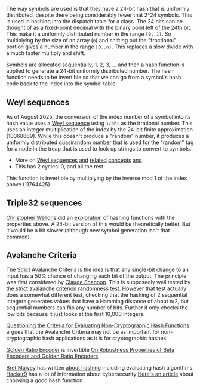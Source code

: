 The way symbols are used is that they have a 24-bit hash that is uniformly distributed, despite there being considerably fewer that 2^24 symbols. This is used in hashing into the dispatch table for a class. The 24 bits can be thought of as a fixed-point decimal with the binary point left of the 24th bit. This make it a uniformly distributed number in the range `[0..1)`. So multiplying by the size of an array (`n`) and shifting out the "fractional" portion gives a number in the range `[0..n)`. This replaces a slow divide with a much faster multiply and shift.

Symbols are allocated sequentially, 1, 2, 3, ... and then a hash function is applied to generate a 24-bit uniformly distributed number. The hash function needs to be invertible so that we can go from a symbol's hash code back to the index into the symbol table.

## Weyl sequences
As of August 2025, the conversion of the index number of a symbol into its hash value uses a [Weyl sequence](https://marc-b-reynolds.github.io/math/2016/02/24/weyl.html) using `1/phi` as the irrational number. This uses an integer multiplication of the index by the 24-bit finite approximation (10368889). While this doesn't produce a "random" number, it produces a uniformly distributed quasirandom number that is used for the "random" tag for a node in the treap that is used to look up strings to convert to symbols.
- More on [Weyl sequences](https://en.wikipedia.org/wiki/Weyl_sequence) [and](https://en.wikipedia.org/wiki/Equidistributed_sequence#Discrepancy) [related](https://en.wikipedia.org/wiki/Pseudorandomness) [concepts](https://en.wikipedia.org/wiki/Equidistribution_theorem) [and](https://ieeexplore.ieee.org/document/4036247)
- This has 2 cycles: 0, and all the rest

This function is invertible by multiplying by the inverse mod 1 of the index above (11764425).
## Triple32 sequences
[Christopher Wellons](https://nullprogram.com/blog/2018/07/31/) did an [exploration](https://github.com/skeeto/hash-prospector) of hashing functions with the properties above. A 24-bit version of this would be theoretically better. But it would be a bit slower (although new symbol generation isn't that common).

## Avalanche Criteria
The [Strict Avalanche Criteria](https://en.wikipedia.org/wiki/Avalanche_effect) is the idea is that any single-bit change to an input has a 50% chance of changing each bit of the output. The principle was first considered by [Claude Shannon](https://en.wikipedia.org/wiki/Claude_Shannon). This is supposedly well tested by [the strict avalanche criterion randomness test](https://doi.org/10.1016/j.matcom.2004.09.001).  However that test actually does a somewhat different test, checking that the hashing of 2 sequential integers generates values that have a Hamming distance of about n/2, but sequential numbers can flip any number of bits. Further it only checks the low bits because it just looks at the first 10,000 integers.

[Questioning the Criteria for Evaluating Non-Cryptographic Hash Functions ](https://cacm.acm.org/practice/questioning-the-criteria-for-evaluating-non-cryptographic-hash-functions/) argues that the Avalanche Criteria may not be as important for non-cryptographic hash applications as it is for cryptographic hashes.

[Golden Ratio Encoder](https://arxiv.org/pdf/0809.1257) is invertible
[On Robustness Properties of Beta Encoders and Golden Ratio Encoders](https://arxiv.org/pdf/0806.1083)

[Bret Mulvey](https://hacker9.com/author/bret/) has written [about hashing](https://web.archive.org/web/20070115062135/http://bretm.home.comcast.net/hash/) including evaluating hash algorithms.
[Hacker9](https://hacker9.com/about/) has a lot of information about cybersecurity
[Here's an article](https://eng.libretexts.org/Courses/Folsom_Lake_College/CISP_430%3A_Data_Structures_(Aljuboori)/07%3A_Hash_Tables/7.02%3A_Choosing_a_good_hash_function) about choosing a good hash function